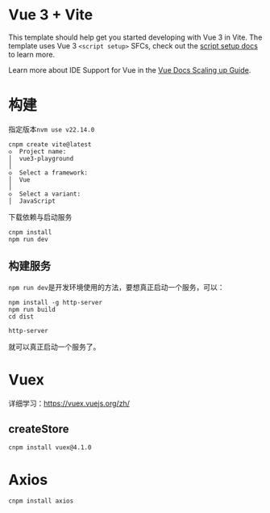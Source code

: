 # Vue 3 + Vite

This template should help get you started developing with Vue 3 in Vite. The template uses Vue 3 `<script setup>` SFCs, check out the [script setup docs](https://v3.vuejs.org/api/sfc-script-setup.html#sfc-script-setup) to learn more.

Learn more about IDE Support for Vue in the [Vue Docs Scaling up Guide](https://vuejs.org/guide/scaling-up/tooling.html#ide-support).


# 构建

指定版本`nvm use v22.14.0`

```shell
cnpm create vite@latest
◇  Project name:
│  vue3-playground
│
◇  Select a framework:
│  Vue
│
◇  Select a variant:
│  JavaScript

```
下载依赖与启动服务
```shell
cnpm install
npm run dev
```

## 构建服务

`npm run dev`是开发环境使用的方法，要想真正启动一个服务，可以：

```
npm install -g http-server
npm run build
cd dist

http-server
```

就可以真正启动一个服务了。

# Vuex
详细学习：https://vuex.vuejs.org/zh/
## createStore

```shell
cnpm install vuex@4.1.0
```

# Axios

```shell
cnpm install axios
```

